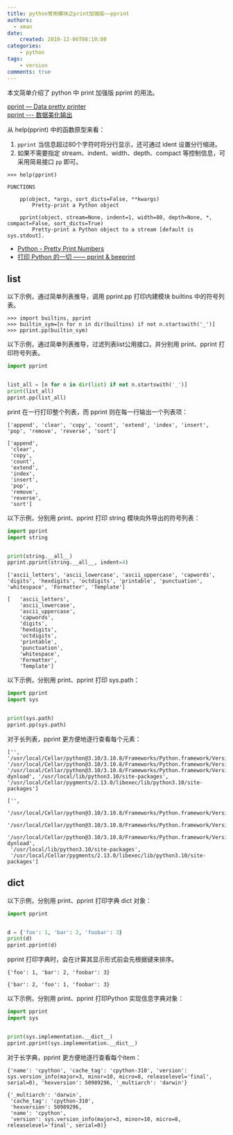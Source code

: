 ```yaml
---
title: python常用模块之print加强版——pprint
authors:
  - xman
date:
    created: 2019-12-06T08:10:00
categories:
    - python
tags:
    - version
comments: true
---
```


本文简单介绍了 python 中 print 加强版 pprint 的用法。

<!-- more -->

[pprint — Data pretty printer](https://docs.python.org/3/library/pprint.html)  
[pprint --- 数据美化输出](https://docs.python.org/zh-cn/3/library/pprint.html)  

从 help(pprint) 中的函数原型来看：

1. `pprint` 当信息超过80个字符时将分行显示，还可通过 ident 设置分行缩进。
2. 如果不需要指定 stream、indent、width、depth、compact 等控制信息，可采用简易接口 `pp` 即可。

```Shell
>>> help(pprint)

FUNCTIONS

    pp(object, *args, sort_dicts=False, **kwargs)
        Pretty-print a Python object

    pprint(object, stream=None, indent=1, width=80, depth=None, *, compact=False, sort_dicts=True)
        Pretty-print a Python object to a stream [default is sys.stdout].
```

- [Python - Pretty Print Numbers](https://www.tutorialspoint.com/python_text_processing/python_pretty_prints.htm)
- [打印 Python 的一切 —— pprint & beeprint](https://zhuanlan.zhihu.com/p/42504137)

## list

以下示例，通过简单列表推导，调用 pprint.pp 打印内建模块 builtins 中的符号列表。

```Shell
>>> import builtins, pprint
>>> builtin_sym=[n for n in dir(builtins) if not n.startswith('_')]
>>> pprint.pp(builtin_sym)
```

以下示例，通过简单列表推导，过滤列表list公用接口，并分别用 print、pprint 打印符号列表。

```Python
import pprint


list_all = [n for n in dir(list) if not n.startswith('_')]
print(list_all)
pprint.pp(list_all)
```

print 在一行打印整个列表，而 pprint 则在每一行输出一个列表项：

```
['append', 'clear', 'copy', 'count', 'extend', 'index', 'insert', 'pop', 'remove', 'reverse', 'sort']

['append',
 'clear',
 'copy',
 'count',
 'extend',
 'index',
 'insert',
 'pop',
 'remove',
 'reverse',
 'sort']
```

以下示例，分别用 print、pprint 打印 string 模块向外导出的符号列表：

```Python
import pprint
import string


print(string.__all__)
pprint.pprint(string.__all__, indent=4)
```

```
['ascii_letters', 'ascii_lowercase', 'ascii_uppercase', 'capwords', 'digits', 'hexdigits', 'octdigits', 'printable', 'punctuation', 'whitespace', 'Formatter', 'Template']

[   'ascii_letters',
    'ascii_lowercase',
    'ascii_uppercase',
    'capwords',
    'digits',
    'hexdigits',
    'octdigits',
    'printable',
    'punctuation',
    'whitespace',
    'Formatter',
    'Template']
```

以下示例，分别用 print、pprint 打印 sys.path：

```Python
import pprint
import sys


print(sys.path)
pprint.pp(sys.path)
```

对于长列表，pprint 更方便地逐行查看每个元素：

```
['', '/usr/local/Cellar/python@3.10/3.10.8/Frameworks/Python.framework/Versions/3.10/lib/python310.zip', '/usr/local/Cellar/python@3.10/3.10.8/Frameworks/Python.framework/Versions/3.10/lib/python3.10', '/usr/local/Cellar/python@3.10/3.10.8/Frameworks/Python.framework/Versions/3.10/lib/python3.10/lib-dynload', '/usr/local/lib/python3.10/site-packages', '/usr/local/Cellar/pygments/2.13.0/libexec/lib/python3.10/site-packages']

['',
 '/usr/local/Cellar/python@3.10/3.10.8/Frameworks/Python.framework/Versions/3.10/lib/python310.zip',
 '/usr/local/Cellar/python@3.10/3.10.8/Frameworks/Python.framework/Versions/3.10/lib/python3.10',
 '/usr/local/Cellar/python@3.10/3.10.8/Frameworks/Python.framework/Versions/3.10/lib/python3.10/lib-dynload',
 '/usr/local/lib/python3.10/site-packages',
 '/usr/local/Cellar/pygments/2.13.0/libexec/lib/python3.10/site-packages']
```

## dict

以下示例，分别用 print、pprint 打印字典 dict 对象：

```Python
import pprint


d = {'foo': 1, 'bar': 2, 'foobar': 3}
print(d)
pprint.pprint(d)
```

pprint 打印字典时，会在计算其显示形式前会先根据键来排序。

```
{'foo': 1, 'bar': 2, 'foobar': 3}

{'bar': 2, 'foo': 1, 'foobar': 3}
```

以下示例，分别用 print、pprint 打印Python 实现信息字典对象：

```Python
import pprint
import sys


print(sys.implementation.__dict__)
pprint.pprint(sys.implementation.__dict__)
```

对于长字典，pprint 更方便地逐行查看每个item：

```
{'name': 'cpython', 'cache_tag': 'cpython-310', 'version': sys.version_info(major=3, minor=10, micro=8, releaselevel='final', serial=0), 'hexversion': 50989296, '_multiarch': 'darwin'}

{'_multiarch': 'darwin',
 'cache_tag': 'cpython-310',
 'hexversion': 50989296,
 'name': 'cpython',
 'version': sys.version_info(major=3, minor=10, micro=8, releaselevel='final', serial=0)}
```

